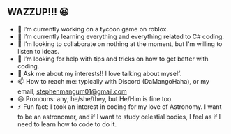 ## WAZZUP!!! 😆

- 🔭 I’m currently working on a tycoon game on roblox.
- 🌱 I’m currently learning everything and everything related to C# coding.
- 👯 I’m looking to collaborate on nothing at the moment, but I'm willing to listen to ideas.
- 🤔 I’m looking for help with tips and tricks on how to get better with coding.
- 💬 Ask me about my interests!! I love talking about myself.
- 📫 How to reach me: typically with Discord (DaMangoHaha), or my email, stephenmangum01@gmail.com
- 😄 Pronouns: any; he/she/they, but He/Him is fine too.
- ⚡ Fun fact: I took an interest in coding for my love of Astronomy. I want to be an astronomer, and if I want to study celestial bodies, I feel as if I need to learn how to code to do it.
